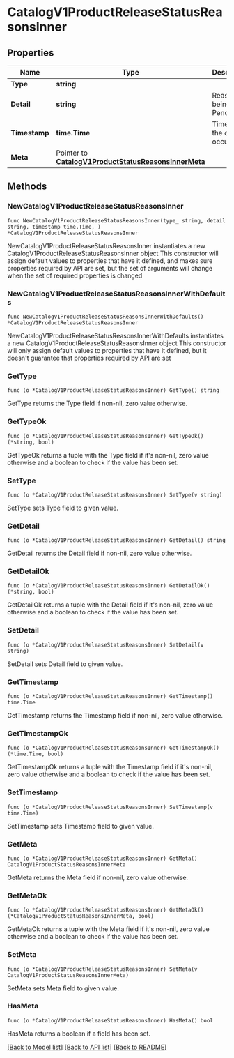 # CatalogV1ProductReleaseStatusReasonsInner

## Properties

Name | Type | Description | Notes
------------ | ------------- | ------------- | -------------
**Type** | **string** |  | 
**Detail** | **string** | Reason for being in Pending. | 
**Timestamp** | **time.Time** | Time when the change occured. | 
**Meta** | Pointer to [**CatalogV1ProductStatusReasonsInnerMeta**](CatalogV1ProductStatusReasonsInnerMeta.md) |  | [optional] 

## Methods

### NewCatalogV1ProductReleaseStatusReasonsInner

`func NewCatalogV1ProductReleaseStatusReasonsInner(type_ string, detail string, timestamp time.Time, ) *CatalogV1ProductReleaseStatusReasonsInner`

NewCatalogV1ProductReleaseStatusReasonsInner instantiates a new CatalogV1ProductReleaseStatusReasonsInner object
This constructor will assign default values to properties that have it defined,
and makes sure properties required by API are set, but the set of arguments
will change when the set of required properties is changed

### NewCatalogV1ProductReleaseStatusReasonsInnerWithDefaults

`func NewCatalogV1ProductReleaseStatusReasonsInnerWithDefaults() *CatalogV1ProductReleaseStatusReasonsInner`

NewCatalogV1ProductReleaseStatusReasonsInnerWithDefaults instantiates a new CatalogV1ProductReleaseStatusReasonsInner object
This constructor will only assign default values to properties that have it defined,
but it doesn't guarantee that properties required by API are set

### GetType

`func (o *CatalogV1ProductReleaseStatusReasonsInner) GetType() string`

GetType returns the Type field if non-nil, zero value otherwise.

### GetTypeOk

`func (o *CatalogV1ProductReleaseStatusReasonsInner) GetTypeOk() (*string, bool)`

GetTypeOk returns a tuple with the Type field if it's non-nil, zero value otherwise
and a boolean to check if the value has been set.

### SetType

`func (o *CatalogV1ProductReleaseStatusReasonsInner) SetType(v string)`

SetType sets Type field to given value.


### GetDetail

`func (o *CatalogV1ProductReleaseStatusReasonsInner) GetDetail() string`

GetDetail returns the Detail field if non-nil, zero value otherwise.

### GetDetailOk

`func (o *CatalogV1ProductReleaseStatusReasonsInner) GetDetailOk() (*string, bool)`

GetDetailOk returns a tuple with the Detail field if it's non-nil, zero value otherwise
and a boolean to check if the value has been set.

### SetDetail

`func (o *CatalogV1ProductReleaseStatusReasonsInner) SetDetail(v string)`

SetDetail sets Detail field to given value.


### GetTimestamp

`func (o *CatalogV1ProductReleaseStatusReasonsInner) GetTimestamp() time.Time`

GetTimestamp returns the Timestamp field if non-nil, zero value otherwise.

### GetTimestampOk

`func (o *CatalogV1ProductReleaseStatusReasonsInner) GetTimestampOk() (*time.Time, bool)`

GetTimestampOk returns a tuple with the Timestamp field if it's non-nil, zero value otherwise
and a boolean to check if the value has been set.

### SetTimestamp

`func (o *CatalogV1ProductReleaseStatusReasonsInner) SetTimestamp(v time.Time)`

SetTimestamp sets Timestamp field to given value.


### GetMeta

`func (o *CatalogV1ProductReleaseStatusReasonsInner) GetMeta() CatalogV1ProductStatusReasonsInnerMeta`

GetMeta returns the Meta field if non-nil, zero value otherwise.

### GetMetaOk

`func (o *CatalogV1ProductReleaseStatusReasonsInner) GetMetaOk() (*CatalogV1ProductStatusReasonsInnerMeta, bool)`

GetMetaOk returns a tuple with the Meta field if it's non-nil, zero value otherwise
and a boolean to check if the value has been set.

### SetMeta

`func (o *CatalogV1ProductReleaseStatusReasonsInner) SetMeta(v CatalogV1ProductStatusReasonsInnerMeta)`

SetMeta sets Meta field to given value.

### HasMeta

`func (o *CatalogV1ProductReleaseStatusReasonsInner) HasMeta() bool`

HasMeta returns a boolean if a field has been set.


[[Back to Model list]](../README.md#documentation-for-models) [[Back to API list]](../README.md#documentation-for-api-endpoints) [[Back to README]](../README.md)


